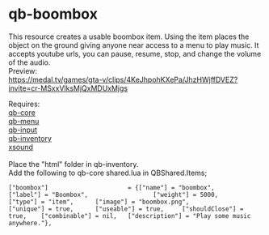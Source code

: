 # qb-boombox

This resource creates a usable boombox item.
Using the item places the object on the ground giving anyone near access to a menu to play music.
It accepts youtube urls, you can pause, resume, stop, and change the volume of the audio.<br>
Preview:<br>
https://medal.tv/games/gta-v/clips/4KeJhpohKXePa/JhzHWjffDVEZ?invite=cr-MSxxVlksMjQxMDUxMjgs
<br>

Requires:<br>
  [qb-core](https://github.com/qbcore-framework/qb-core)<br>
  [qb-menu](https://github.com/qbcore-framework/qb-menu)<br>
  [qb-input](https://github.com/qbcore-framework/qb-input)<br>
  [qb-inventory](https://github.com/qbcore-framework/qb-inventory)<br>
  [xsound](https://github.com/Xogy/xsound)<br>
<br>
Place the "html" folder in qb-inventory.<br>
Add the following to qb-core shared.lua in QBShared.Items;<br>
```
["boombox"] 			     	 = {["name"] = "boombox", 						["label"] = "Boombox", 					["weight"] = 5000, 		["type"] = "item", 		["image"] = "boombox.png", 				["unique"] = true, 		["useable"] = true, 	["shouldClose"] = true,	   ["combinable"] = nil,   ["description"] = "Play some music anywhere."},
```
